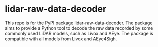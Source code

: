 # lidar-raw-data-decoder

This repo is for the PyPI package lidar-raw-data-decoder. The package aims to provide a Python tool to decode the raw data recorded by some commonly used LiDAR models, such as Livox and AEye. The package is compatible with all models from Livox and AEye4Sigh.
